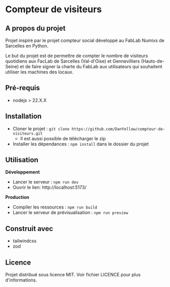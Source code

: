 # Compteur de visiteurs


## A propos du projet
Projet inspiré par le projet compteur social développé au FabLab Numixs de Sarcelles en Python.

Le but du projet est de permettre de compter le nombre de visiteurs quotidiens aux FacLab de Sarcelles (Val-d'Oise) et Gennevilliers (Hauts-de-Seine) et de faire signer la charte du FabLab aux utilisateurs qui souhaitent utiliser les machines des locaux.

## Pré-requis

- nodejs > 22.X.X

## Installation
- Cloner le projet : `git clone https://github.com/DanYellow/compteur-de-visiteurs.git`
  - Il est aussi possible de télécharger le zip
- Installer les dépendances : `npm install` dans le dossier du projet

## Utilisation

**Développement**
- Lancer le serveur : `npm run dev`
- Ouvrir le lien: http://localhost:5173/

**Production**
- Compiler les ressources : `npm run build`
- Lancer le serveur de prévisualisation : `npm run preview`


## Construit avec
- tailwindcss
- zod

## Licence

Projet distribué sous licence MIT. Voir fichier LICENCE pour plus d'informations.
